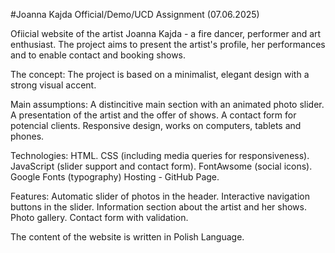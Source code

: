 #Joanna Kajda Official/Demo/UCD Assignment (07.06.2025)

Ofiicial website of the artist Joanna Kajda - a fire dancer, performer and art enthusiast. The project aims to present the artist's profile, her performances and to enable contact and booking shows.

The concept: The project is based on a minimalist, elegant design with a strong visual accent.

Main assumptions: A distincitive main section with an animated photo slider. A presentation of the artist and the offer of shows. A contact form for potencial clients. Responsive design, works on computers, tablets and phones.

Technologies: HTML. CSS (including media queries for responsiveness). JavaScript (slider support and contact form). FontAwsome (social icons). Google Fonts (typography) Hosting - GitHub Page.

Features: Automatic slider of photos in the header. Interactive navigation buttons in the slider. Information section about the artist and her shows. Photo gallery. Contact form with validation.

The content of the website is written in Polish Language.



